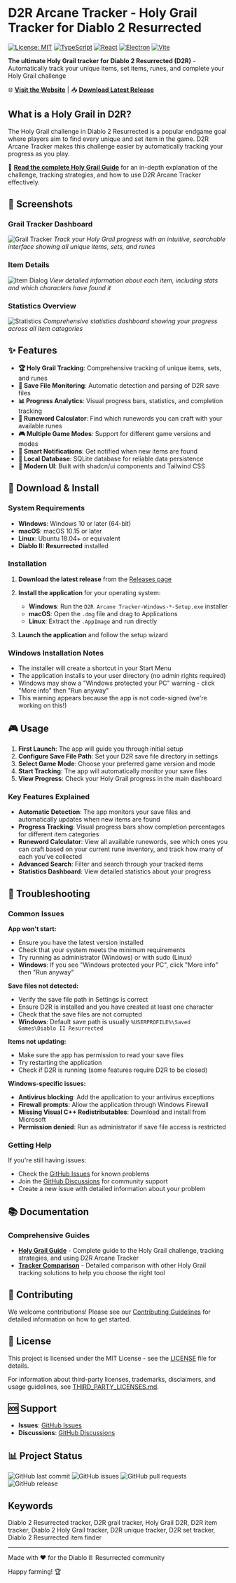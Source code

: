 # D2R Arcane Tracker - Holy Grail Tracker for Diablo 2 Resurrected

[![License: MIT](https://img.shields.io/badge/License-MIT-yellow.svg)](https://opensource.org/licenses/MIT)
[![TypeScript](https://img.shields.io/badge/TypeScript-5.2-blue.svg)](https://www.typescriptlang.org/)
[![React](https://img.shields.io/badge/React-18.3-blue.svg)](https://reactjs.org/)
[![Electron](https://img.shields.io/badge/Electron-30.0-blue.svg)](https://www.electronjs.org/)
[![Vite](https://img.shields.io/badge/Vite-5.1-purple.svg)](https://vitejs.dev/)

**The ultimate Holy Grail tracker for Diablo 2 Resurrected (D2R)** - Automatically track your unique items, set items, runes, and complete your Holy Grail challenge

🌐 **[Visit the Website](https://hyperremix.github.io/d2r-arcane-tracker/)** | 📥 **[Download Latest Release](https://github.com/hyperremix/d2r-arcane-tracker/releases)**

## What is a Holy Grail in D2R?

The Holy Grail challenge in Diablo 2 Resurrected is a popular endgame goal where players aim to find every unique and set item in the game. D2R Arcane Tracker makes this challenge easier by automatically tracking your progress as you play.

📖 **[Read the complete Holy Grail Guide](docs/HOLY_GRAIL_GUIDE.md)** for an in-depth explanation of the challenge, tracking strategies, and how to use D2R Arcane Tracker effectively.

## 📸 Screenshots

### Grail Tracker Dashboard

![Grail Tracker](docs/screenshots/grail-tracker.jpg)
*Track your Holy Grail progress with an intuitive, searchable interface showing all unique items, sets, and runes*

### Item Details

![Item Dialog](docs/screenshots/item-dialog.jpg)
*View detailed information about each item, including stats and which characters have found it*

### Statistics Overview

![Statistics](docs/screenshots/statistics.jpg)
*Comprehensive statistics dashboard showing your progress across all item categories*

## ✨ Features

- **🏆 Holy Grail Tracking**: Comprehensive tracking of unique items, sets, and runes
- **📁 Save File Monitoring**: Automatic detection and parsing of D2R save files
- **📊 Progress Analytics**: Visual progress bars, statistics, and completion tracking
- **🔮 Runeword Calculator**: Find which runewords you can craft with your available runes
- **🎮 Multiple Game Modes**: Support for different game versions and modes
- **🔔 Smart Notifications**: Get notified when new items are found
- **💾 Local Database**: SQLite database for reliable data persistence
- **🎨 Modern UI**: Built with shadcn/ui components and Tailwind CSS

## 🚀 Download & Install

### System Requirements

- **Windows**: Windows 10 or later (64-bit)
- **macOS**: macOS 10.15 or later
- **Linux**: Ubuntu 18.04+ or equivalent
- **Diablo II: Resurrected** installed

### Installation

1. **Download the latest release** from the [Releases page](https://github.com/hyperremix/d2r-arcane-tracker/releases)
2. **Install the application** for your operating system:
   - **Windows**: Run the `D2R Arcane Tracker-Windows-*-Setup.exe` installer
   - **macOS**: Open the `.dmg` file and drag to Applications
   - **Linux**: Extract the `.AppImage` and run directly

3. **Launch the application** and follow the setup wizard

### Windows Installation Notes

- The installer will create a shortcut in your Start Menu
- The application installs to your user directory (no admin rights required)
- Windows may show a "Windows protected your PC" warning - click "More info" then "Run anyway"
- This warning appears because the app is not code-signed (we're working on this!)

## 🎮 Usage

1. **First Launch**: The app will guide you through initial setup
2. **Configure Save File Path**: Set your D2R save file directory in settings
3. **Select Game Mode**: Choose your preferred game version and mode
4. **Start Tracking**: The app will automatically monitor your save files
5. **View Progress**: Check your Holy Grail progress in the main dashboard

### Key Features Explained

- **Automatic Detection**: The app monitors your save files and automatically updates when new items are found
- **Progress Tracking**: Visual progress bars show completion percentages for different item categories
- **Runeword Calculator**: View all available runewords, see which ones you can craft based on your current rune inventory, and track how many of each you've collected
- **Advanced Search**: Filter and search through your tracked items
- **Statistics Dashboard**: View detailed statistics about your progress

## 🔧 Troubleshooting

### Common Issues

**App won't start:**

- Ensure you have the latest version installed
- Check that your system meets the minimum requirements
- Try running as administrator (Windows) or with sudo (Linux)
- **Windows**: If you see "Windows protected your PC", click "More info" then "Run anyway"

**Save files not detected:**

- Verify the save file path in Settings is correct
- Ensure D2R is installed and you have created at least one character
- Check that the save files are not corrupted
- **Windows**: Default save path is usually `%USERPROFILE%\Saved Games\Diablo II Resurrected`

**Items not updating:**

- Make sure the app has permission to read your save files
- Try restarting the application
- Check if D2R is running (some features require D2R to be closed)

**Windows-specific issues:**

- **Antivirus blocking**: Add the application to your antivirus exceptions
- **Firewall prompts**: Allow the application through Windows Firewall
- **Missing Visual C++ Redistributables**: Download and install from Microsoft
- **Permission denied**: Run as administrator if save file access is restricted

### Getting Help

If you're still having issues:

- Check the [GitHub Issues](https://github.com/hyperremix/d2r-arcane-tracker/issues) for known problems
- Join the [GitHub Discussions](https://github.com/hyperremix/d2r-arcane-tracker/discussions) for community support
- Create a new issue with detailed information about your problem

## 📚 Documentation

### Comprehensive Guides

- **[Holy Grail Guide](docs/HOLY_GRAIL_GUIDE.md)** - Complete guide to the Holy Grail challenge, tracking strategies, and using D2R Arcane Tracker
- **[Tracker Comparison](docs/COMPARISON.md)** - Detailed comparison with other Holy Grail tracking solutions to help you choose the right tool

## 🤝 Contributing

We welcome contributions! Please see our [Contributing Guidelines](CONTRIBUTING.md) for detailed information on how to get started.

## 📄 License

This project is licensed under the MIT License - see the [LICENSE](LICENSE) file for details.

For information about third-party licenses, trademarks, disclaimers, and usage guidelines, see [THIRD_PARTY_LICENSES.md](docs/THIRD_PARTY_LICENSES.md).

## 🆘 Support

- **Issues**: [GitHub Issues](https://github.com/hyperremix/d2r-arcane-tracker/issues)
- **Discussions**: [GitHub Discussions](https://github.com/hyperremix/d2r-arcane-tracker/discussions)

## 📊 Project Status

![GitHub last commit](https://img.shields.io/github/last-commit/hyperremix/d2r-arcane-tracker)
![GitHub issues](https://img.shields.io/github/issues/hyperremix/d2r-arcane-tracker)
![GitHub pull requests](https://img.shields.io/github/issues-pr/hyperremix/d2r-arcane-tracker)
![GitHub release](https://img.shields.io/github/v/release/hyperremix/d2r-arcane-tracker)

## Keywords

Diablo 2 Resurrected tracker, D2R grail tracker, Holy Grail D2R, D2R item tracker, Diablo 2 Holy Grail tracker, D2R unique tracker, D2R set tracker, Diablo 2 Resurrected item finder

---

Made with ❤️ for the Diablo II: Resurrected community

Happy farming! 🏆
